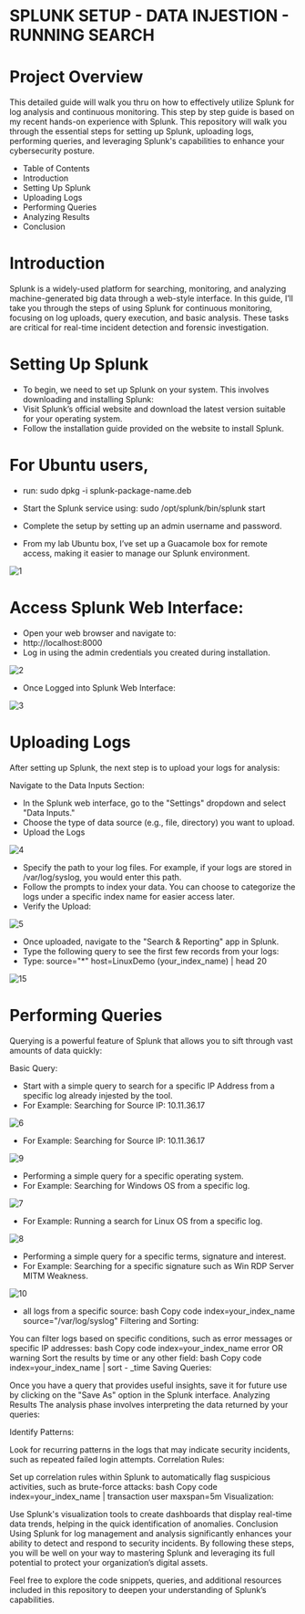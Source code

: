 # SPLUNK SETUP - DATA INJESTION - RUNNING SEARCH
# Project Overview
This detailed guide will walk you thru on how to effectively utilize Splunk for log analysis and continuous monitoring. This step by step guide is based on my recent hands-on experience with Splunk. 
This repository will walk you through the essential steps for setting up Splunk, uploading logs, performing queries, and leveraging Splunk's capabilities to enhance your cybersecurity posture.

- Table of Contents
- Introduction
- Setting Up Splunk
- Uploading Logs
- Performing Queries
- Analyzing Results
- Conclusion

# Introduction
Splunk is a widely-used platform for searching, monitoring, and analyzing machine-generated big data through a web-style interface. In this guide, I’ll take you through the steps of using Splunk
for continuous monitoring, focusing on log uploads, query execution, and basic analysis. These tasks are critical for real-time incident detection and forensic investigation.

# Setting Up Splunk
- To begin, we need to set up Splunk on your system. This involves downloading and installing Splunk:
- Visit Splunk’s official website and download the latest version suitable for your operating system.
- Follow the installation guide provided on the website to install Splunk. 

# For Ubuntu users, 
- run: sudo dpkg -i splunk-package-name.deb
- Start the Splunk service using: sudo /opt/splunk/bin/splunk start
- Complete the setup by setting up an admin username and password.

- From my lab Ubuntu box, I’ve set up a Guacamole box for remote access, making it easier to manage our Splunk environment.

![1](https://github.com/user-attachments/assets/da07a183-9f06-414f-9a0c-d558c222c210)

# Access Splunk Web Interface:

- Open your web browser and navigate to:
- http://localhost:8000
- Log in using the admin credentials you created during installation.

![2](https://github.com/user-attachments/assets/39cb13be-9e9d-44cd-be4f-2adfc5e3db70)

- Once Logged into Splunk Web Interface:

![3](https://github.com/user-attachments/assets/26b55cc2-0efd-46f0-b9c1-2636ecfb2412)

# Uploading Logs

After setting up Splunk, the next step is to upload your logs for analysis:

Navigate to the Data Inputs Section:
- In the Splunk web interface, go to the "Settings" dropdown and select "Data Inputs."
- Choose the type of data source (e.g., file, directory) you want to upload.
- Upload the Logs
  
![4](https://github.com/user-attachments/assets/1622365f-48d4-460c-9a4c-d68383bffdd5)

- Specify the path to your log files. For example, if your logs are stored in /var/log/syslog, you would enter this path.
- Follow the prompts to index your data. You can choose to categorize the logs under a specific index name for easier access later.
- Verify the Upload:

![5](https://github.com/user-attachments/assets/3eeefc2d-6ba4-46bf-965d-aa0a5506ccb2)

- Once uploaded, navigate to the "Search & Reporting" app in Splunk.
- Type the following query to see the first few records from your logs:
- Type: source="*" host=LinuxDemo (your_index_name) | head 20

![15](https://github.com/user-attachments/assets/c8f2c2af-1030-497f-8267-f3c0c0f875ac)

# Performing Queries
Querying is a powerful feature of Splunk that allows you to sift through vast amounts of data quickly:

Basic Query:
- Start with a simple query to search for a specific IP Address from a specific log already injested by the tool.
- For Example: Searching for Source IP: 10.11.36.17

![6](https://github.com/user-attachments/assets/fc32e55f-3159-4406-831a-dbc9e0af4d5d)

- For Example: Searching for Source IP: 10.11.36.17

![9](https://github.com/user-attachments/assets/1d6c180d-5470-49ab-b38a-2ee46c699af0)

- Performing a simple query for a specific operating system.
- For Example: Searching for Windows OS from a specific log.

![7](https://github.com/user-attachments/assets/5586b34e-3d62-45f9-b304-918a9980e0f8)

- For Example: Running a search for Linux OS from a specific log.
  
![8](https://github.com/user-attachments/assets/ec0d865b-4f9b-490a-b059-b34e0750e287)

- Performing a simple query for a specific terms, signature and interest.
- For Example: Searching for a specific signature such as Win RDP Server MITM Weakness.
  
![10](https://github.com/user-attachments/assets/c0685f20-2587-48fb-b69c-9eb5229ae25a)


 
- all logs from a specific source:
bash
Copy code
index=your_index_name source="/var/log/syslog"
Filtering and Sorting:

You can filter logs based on specific conditions, such as error messages or specific IP addresses:
bash
Copy code
index=your_index_name error OR warning
Sort the results by time or any other field:
bash
Copy code
index=your_index_name | sort - _time
Saving Queries:

Once you have a query that provides useful insights, save it for future use by clicking on the "Save As" option in the Splunk interface.
Analyzing Results
The analysis phase involves interpreting the data returned by your queries:

Identify Patterns:

Look for recurring patterns in the logs that may indicate security incidents, such as repeated failed login attempts.
Correlation Rules:

Set up correlation rules within Splunk to automatically flag suspicious activities, such as brute-force attacks:
bash
Copy code
index=your_index_name | transaction user maxspan=5m
Visualization:

Use Splunk's visualization tools to create dashboards that display real-time data trends, helping in the quick identification of anomalies.
Conclusion
Using Splunk for log management and analysis significantly enhances your ability to detect and respond to security incidents. By following these steps, you will be well on your way to mastering Splunk and leveraging its full potential to protect your organization’s digital assets.

Feel free to explore the code snippets, queries, and additional resources included in this repository to deepen your understanding of Splunk’s capabilities.
